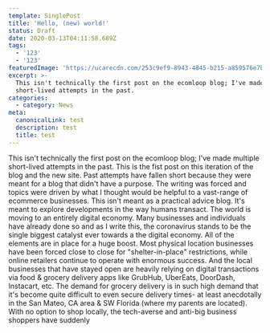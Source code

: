 ```yaml
---
template: SinglePost
title: 'Hello, (new) world!'
status: Draft
date: 2020-03-13T04:11:58.689Z
tags:
  - '123'
  - '123'
featuredImage: 'https://ucarecdn.com/253c9ef9-8943-4845-b215-a859576e7b18/'
excerpt: >-
  This isn't technically the first post on the ecomloop blog; I've made multiple
  short-lived attempts in the past.
categories:
  - category: News
meta:
  canonicalLink: test
  description: test
  title: test
---
```

This isn't technically the first post on the ecomloop blog; I've made multiple short-lived attempts in the past. This is the fist post on this iteration of the blog and the new site. Past attempts have fallen short because they were meant for a blog that didn't have a purpose. The writing was forced and topics were driven by what I thought would be helpful to a vast-range of ecommerce businesses. This isn't meant as a practical advice blog. It's meant to explore developments in the way humans transact. The world is moving to an entirely digital economy. Many businesses and individuals have already done so and as I write this, the coronavirus stands to be the single biggest catalyst ever towards a the digital economy. All of the elements are in place for a huge boost. Most physical location businesses have been forced close to close for "shelter-in-place" restrictions, while online retailers continue to operate with enormous success. And the local businesses that have stayed open are heavily relying on digital transactions via food & grocery delivery apps like GrubHub, UberEats, DoorDash, Instacart, etc. The demand for grocery delivery is in such high demand that it's become quite difficult to even secure delivery times- at least anecdotally in the San Mateo, CA area & SW Florida (where my parents are located). With no option to shop locally, the tech-averse and anti-big business shoppers have suddenly
